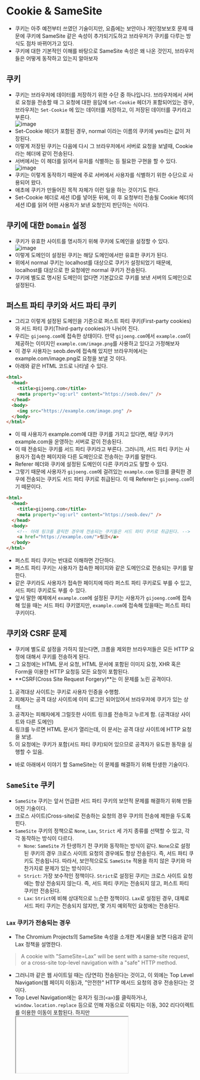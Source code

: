 # Cookie & SameSite
- 쿠키는 아주 예전부터 쓰였던 기술이지만, 요즘에는 보안이나 개인정보보호 문제 때문에 쿠키에 SameSite 같은 속성이 추가되기도하고 브라우저가 쿠키를 다루는 방식도 점차 바뀌어가고 있다.
- 쿠키에 대한 기본적인 이해를 바탕으로 SameSite 속성은 왜 나온 것인지, 브라우저들은 어떻게 동작하고 있는지 알아보자
## 쿠키
- 쿠키는 브라우저에 데이터를 저장하기 위한 수단 중 하나입니다. 브라우저에서 서버로 요청을 전송할 때 그 요청에 대한 응답에 `Set-Cookie` 헤더가 포함되어있는 경우, 브라우저는 `Set-Cookie` 에 있는 데이터를 저장하고, 이 저장된 데이터를 쿠키라고 부른다.     
![image](https://github.com/user-attachments/assets/fc865cf2-6d59-4b45-9272-e17d18817d15)       
- Set-Cookie 헤더가 포함된 경우, normal 이라는 이름의 쿠키에 yes라는 값이 저장된다.
- 이렇게 저장된 쿠키는 다음에 다시 그 브라우저에서 서버로 요청을 보낼때, Cookie라는 헤더에 같이 전송된다.
- 서버에서는 이 헤더를 읽어서 유저를 식별하는 등 필요한 구현을 할 수 있다.       
![image](https://github.com/user-attachments/assets/5d53002b-db79-491e-af68-19702581bd48)       
- 쿠키는 이렇게 동작하기 때문에 주로 서버에서 사용자를 식별하기 위한 수단으로 사용되어 왔다.
- 애초에 쿠키가 만들어진 목적 자체가 이런 일을 하는 것이기도 한다.
- Set-Cookie 헤더로 세션 ID를 넣어둔 뒤에, 이 후 요청부터 전송될 Cookie 헤더의 세션 ID를 읽어 어떤 사용자가 보낸 요청인지 판단하는 식이다.
## 쿠키에 대한 `Domain` 설정
- 쿠키가 유효한 사이트를 명시하기 위해 쿠키에 도메인을 설정할 수 있다.      
![image](https://github.com/user-attachments/assets/f63cab06-2f21-4a84-bcd5-49840d58d927)       
- 이렇게 도메인이 설정된 쿠키는 해당 도메인에서만 유효한 쿠키가 된다.
- 위에서 normal 쿠키는 localhost를 대상으로 쿠키가 설정되었기 때문에, localhost를 대상으로 한 요청에만 normal 쿠키가 전송된다.
- 쿠키에 별도로 명시된 도메인이 없다면 기본값으로 쿠키를 보낸 서버의 도메인으로 설정된다.
## 퍼스트 파티 쿠키와 서드 파티 쿠키
- 그리고 이렇게 설정된 도메인을 기준으로 퍼스트 파티 쿠키(First-party cookies)와 서드 파티 쿠키(Third-party cookies)가 나뉘어 진다.
- 우리는 `gijoeng.com`에 접속한 상태이다. 만약 `gijoeng.com`에서 `example.com`이 제공하는 이미지인 `example.com/image.png`를 사용하고 있다고 가정해보자
- 이 경우 사용자는 seob.dev에 접속해 있지만 브라우저에서는 example.com/image.png로 요청을 보낼 것 이다.
- 아래와 같은 HTML 코드로 나타낼 수 있다.
```html
<html>
  <head>
    <title>gijoeng.com</title>
    <meta property="og:url" content="https://seob.dev/" />
  </head>
  <body>
    <img src="https://example.com/image.png" />
  </body>
</html>
```
- 이 때 사용자가 example.com에 대한 쿠키를 가지고 있다면, 해당 쿠키가 example.com을 운영하는 서버로 같이 전송된다.
- 이 때 전송되는 쿠키를 서드 파티 쿠키라고 부른다. 그러니까, 서드 파티 쿠키는 사용자가 접속한 페이지와 다른 도메인으로 전송하는 쿠키를 말한다.
- Referer 헤더와 쿠키에 설정된 도메인이 다른 쿠키라고도 말할 수 있다.
- 그렇기 때문에 사용자가 `gijoeng.com`에 걸려있는 `example.com` 링크를 클릭한 경우에 전송되는 쿠키도 서드 파티 쿠키로 취급된다. 이 때 Referer는 `gijoeng.com`이기 떼문이다.
```html
<html>
  <head>
    <title>gijoeng.com</title>
    <meta property="og:url" content="https://seob.dev/" />
  </head>
  <body>
    <!-- 아래 링크를 클릭한 경우에 전송되는 쿠키들은 서드 파티 쿠키로 취급된다. -->
    <a href="https://example.com/">링크</a>
  </body>
</html>
```
- 퍼스트 파티 쿠키는 반대로 이해하면 간단하다.
- 퍼스트 파티 쿠키는 사용자가 접속한 페이지와 같은 도메인으로 전송되는 쿠키를 말한다.
- 같은 쿠키라도 사용자가 접속한 페이지에 따라 퍼스트 파티 쿠키로도 부를 수 있고, 서드 파티 쿠키로도 부를 수 있다.
- 앞서 말한 예제에서 `example.com`에 설정된 쿠키는 사용자가 `gijoeng.com`에 접속해 있을 때는 서드 파티 쿠키였지만, `example.com`에 접속해 있을때는 퍼스트 파티 쿠키이다.
## 쿠키와 CSRF 문제
- 쿠키에 별도로 설정을 가하지 않는다면, 크롬을 제외한 브라우저들은 모든 HTTP 요청에 대해서 쿠키를 전송하게 된다.
- 그 요청에는 HTML 문서 요청, HTML 문서에 포함된 이미지 요청, XHR 혹은 Form을 이용한 HTTP 요청등 모든 요청이 포함된다.
- **CSRF(Cross Site Request Forgery)**는 이 문제를 노린 공격이다.
1. 공격대상 사이트는 쿠키로 사용자 인증을 수행함.
2. 피해자는 공격 대상 사이트에 이미 로그인 되어있어서 브라우저에 쿠키가 있는 상태.
3. 공격자는 피해자에게 그럴듯한 사이트 링크를 전송하고 누르게 함. (공격대상 사이트와 다른 도메인)
4. 링크를 누르면 HTML 문서가 열리는데, 이 문서는 공격 대상 사이트에 HTTP 요청을 보냄.
5. 이 요청에는 쿠키가 포함(서드 파티 쿠키)되어 있으므로 공격자가 유도한 동작을 실행할 수 있음.
- 바로 아래에서 이야기 할 SameSite는 이 문제를 해결하기 위해 탄생한 기술이다.
## `SameSite` 쿠키
- `SameSite` 쿠키는 앞서 언급한 서드 파티 쿠키의 보안적 문제를 해결하기 위해 만들어진 기술이다.
- 크로스 사이트(Cross-site)로 전송하는 요청의 경우 쿠키의 전송에 제한을 두도록 힌다.
- `SameSite` 쿠키의 정책으로 `None`, `Lax`, `Strict` 세 가지 종류를 선택할 수 있고, 각각 동작하는 방식이 다르다.
  - `None`: `SameSite` 가 탄생하기 전 쿠키와 동작하는 방식이 같다. `None`으로 설정된 쿠키의 경우 크로스 사이트 요청의 경우에도 항상 전송된다. 즉, 서드 파티 쿠키도 전송됩니다. 따라서, 보안적으로도 `SameSite` 적용을 하지 않은 쿠키와 마찬가지로 문제가 있는 방식이다.
  - `Strict`: 가장 보수적인 정책이다. `Strict`로 설정된 쿠키는 크로스 사이트 요청에는 항상 전송되지 않는다. 즉, 서드 파티 쿠키는 전송되지 않고, 퍼스트 파티 쿠키만 전송된다.
  - `Lax`: `Strict`에 비해 상대적으로 느슨한 정책이다. `Lax`로 설정된 경우, 대체로 서드 파티 쿠키는 전송되지 않지만, 몇 가지 예외적인 요청에는 전송된다.
### `Lax` 쿠키가 전송되는 경우
- The Chromium Projects의 SameSite 속성을 소개한 게시물을 보면 다음과 같이 Lax 정책을 설명한다.
> A cookie with "SameSite=Lax" will be sent with a same-site request, or a cross-site top-level navigation with a "safe" HTTP method.
- 그러니까 같은 웹 사이트일 때는 (당연히) 전송된다는 것이고, 이 외에는 Top Level Navigation(웹 페이지 이동)과, "안전한" HTTP 메서드 요청의 경우 전송된다는 것이다.
- Top Level Navigation에는 유저가 링크(`<a>`)를 클릭하거나, `window.location.replace` 등으로 인해 자동으로 이뤄지는 이동, 302 리다이렉트를 이용한 이동이 포함된다. 하지만 <iframe>이나 <img>를 문서에 삽입함으로서 발생하는 HTTP 요청은 "Navigation"이라고 할 수 없으니 `Lax` 쿠키가 전송되지 않고, `<iframe>` 안에서 페이지를 이동하는 경우는 "Top Level"이라고 할 수 없으므로 `Lax` 쿠키는 전송되지 않는다.
- 또한 "안전하지 않은" `POST`나 `DELETE` 같은 요청의 경우, `Lax` 쿠키는 전송되지 않는다. 하지만 `GET`처럼 서버의 서버의 상태를 바꾸지 않을 거라고 기대되는 요청에는 `Lax` 쿠키가 전송된다.
- 이 모든 내용은 서드 파티 쿠키에 한하는 것이고, 퍼스트 파티 쿠키는 `Lax`나 `Strict`여도 전송된다.
## 브라우저의 `SameSite` 구현
- 아마 적극적으로 SameSite 속성을 사용하고 있는 개발자는 많지 않을 거다.
- 우리가 SameSite에 주의를 기울여야 하는 이유는 브라우저들의 동작/정책 등이 변경되고 있기 때문이다.
### `Lax` by default
- 크롬은 SameSite를 가장 적극적으로 적용하고 있는 브라우저이다.
- 원래 SameSite를 명시하지 않은 쿠키는 SameSite가 None으로 동작했지만, 2020년 2월 4일 크롬 80 버전이 배포되면서 SameSite의 기본값이 Lax로 변경되었고, 이 변경사항은 운영되고 있는 웹 서비스들에게 많은 영향을 미쳤다.
- 특히 온라인 결제나 OAuth처럼 구현에 크로스 사이트 간의 페이지 전환이 필요한 경우 이러한 변경사항 때문에 원래 제공하던 기능이 제대로 동작하지 않은 경우도 있었다. 물론 시간이 꽤 지났기 때문에 현재 운영되는 서비스들은 대부분 대응되어 있을 거다.
- 나도 오늘 이런 히스토리를 몰라서 하루종일 삽질했다. (헤맨만큼 내땅이다. 이럴때 쓰는말 맞나???)
## `Secure` 필수 정책
- `SameSite` 속성으로 `None`을 사용하려면 반드시 해당 쿠키는 Secure 쿠키여야한다.
- `Secure` 쿠키는 HTTPS가 적용된(구간 암호화된) 요청에만 전송되는 쿠키이다.
- 크롬에서는 `SameSite=None`으로 `Set-Cookie`를 사용하면 다음과 같이 쿠키 자체가 제대로 설정되지 않는다.
